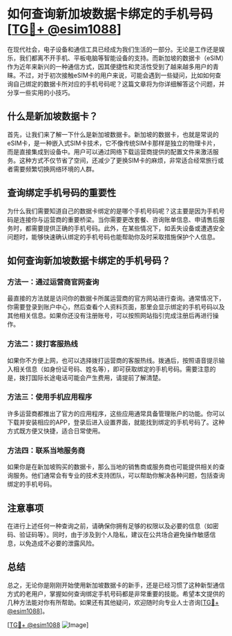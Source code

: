 # 如何查询新加坡数据卡绑定的手机号码[[TG💪+ @esim1088](https://t.me/s/esim1088)]

在现代社会，电子设备和通信工具已经成为我们生活的一部分。无论是工作还是娱乐，我们都离不开手机、平板电脑等智能设备的支持。而新加坡的数据卡（eSIM）作为近年来新兴的一种通信方式，因其便捷性和灵活性受到了越来越多用户的青睐。不过，对于初次接触eSIM卡的用户来说，可能会遇到一些疑问，比如如何查询自己绑定的数据卡所对应的手机号码呢？这篇文章将为你详细解答这个问题，并分享一些实用的小技巧。

## 什么是新加坡数据卡？

首先，让我们来了解一下什么是新加坡数据卡。新加坡的数据卡，也就是常说的eSIM卡，是一种嵌入式SIM卡技术，它不像传统SIM卡那样是独立的物理卡片，而是直接集成到设备中。用户可以通过网络下载运营商提供的配置文件来激活服务。这种方式不仅节省了空间，还减少了更换SIM卡的麻烦，非常适合经常旅行或者需要频繁切换网络环境的人群。

## 查询绑定手机号码的重要性

为什么我们需要知道自己的数据卡绑定的是哪个手机号码呢？这主要是因为手机号码是连接你与运营商的重要桥梁。当你需要更改套餐、咨询账单信息、申请售后服务时，都需要提供正确的手机号码。此外，在某些情况下，如丢失设备或遭遇安全问题时，能够快速确认绑定的手机号码也能帮助你及时采取措施保护个人信息。

## 如何查询新加坡数据卡绑定的手机号码？

### 方法一：通过运营商官网查询

最直接的方法就是访问你的数据卡所属运营商的官方网站进行查询。通常情况下，你需要登录到账户中心，然后查看个人资料页面，那里会显示绑定的手机号码以及其他相关信息。如果你还没有注册账号，可以按照网站指引完成注册后再进行操作。

### 方法二：拨打客服热线

如果你不方便上网，也可以选择拨打运营商的客服热线。拨通后，按照语音提示输入相关信息（如身份证号码、姓名等），即可获取绑定的手机号码。需要注意的是，拨打国际长途电话可能会产生费用，请提前了解清楚。

### 方法三：使用手机应用程序

许多运营商都推出了官方的应用程序，这些应用通常具备管理账户的功能。你可以下载并安装相应的APP，登录后进入设置界面，就能找到绑定的手机号码了。这种方式既方便又快捷，适合日常使用。

### 方法四：联系当地服务商

如果你是在新加坡购买的数据卡，那么当地的销售商或服务商也可能提供相关的查询服务。他们通常会有专业的技术支持团队，可以帮助你解决各种问题，包括查询绑定的手机号码。

## 注意事项

在进行上述任何一种查询之前，请确保你拥有足够的权限以及必要的信息（如密码、验证码等）。同时，由于涉及到个人隐私，建议在公共场合避免操作敏感信息，以免造成不必要的泄露风险。

## 总结

总之，无论你是刚刚开始使用新加坡数据卡的新手，还是已经习惯了这种新型通信方式的老用户，掌握如何查询绑定手机号码都是非常重要的技能。希望本文提供的几种方法能对你有所帮助。如果还有其他疑问，欢迎随时向专业人士咨询[[TG💪+ @esim1088](https://t.me/s/esim1088)]。

[[TG💪+ @esim1088](https://t.me/s/esim1088) ![Image](https://i.postimg.cc/4NQfJmqS/Snipaste-2025-05-13-00-14-12.png)]